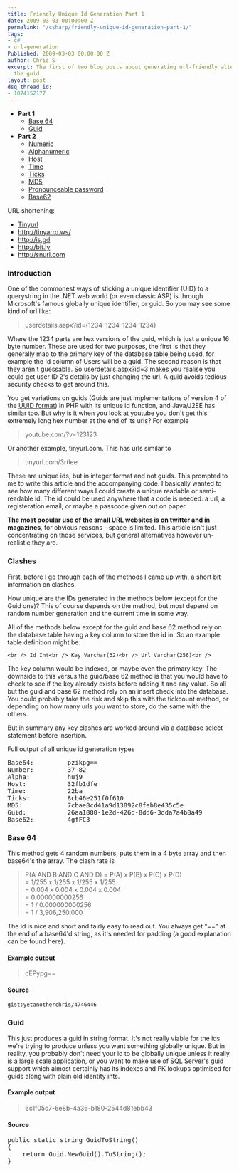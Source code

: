 ```yaml
---
title: Friendly Unique Id Generation Part 1
date: 2009-03-03 00:00:00 Z
permalink: "/csharp/friendly-unique-id-generation-part-1/"
tags:
- c#
- url-generation
Published: 2009-03-03 00:00:00 Z
author: Chris S
excerpt: The first of two blog posts about generating url-friendly alternatives to
  the guid.
layout: post
dsq_thread_id:
- 1074152177
---
```


  * **Part 1** 
      * [Base 64][1]
      * [Guid][2]
  * **Part 2** 
      * [Numeric][3]
      * [Alphanumeric][4]
      * [Host][5]
      * [Time][6]
      * [Ticks][7]
      * [MD5][8]
      * [Pronounceable password][9]
      * [Base62][10]

URL shortening:

  * [Tinyurl][11]
  * <http://tinyarro.ws/>
  * <http://is.gd>
  * <http://bit.ly>
  * <http://snurl.com>

<!--more-->

### Introduction

One of the commonest ways of sticking a unique identifier (UID) to a querystring in the .NET web world (or even classic ASP) is through Microsoft's famous globally unique identifier, or guid. So you may see some kind of url like:

> userdetails.aspx?id={1234-1234-1234-1234}

Where the 1234 parts are hex versions of the guid, which is just a unique 16 byte number. These are used for two purposes, the first is that they generally map to the primary key of the database table being used, for example the Id column of Users will be a guid. The second reason is that they aren't guessable. So userdetails.aspx?id=3 makes you realise you could get user ID 2's details by just changing the url. A guid avoids tedious security checks to get around this.

You get variations on guids (Guids are just implementations of version 4 of the [UUID format][12]) in PHP with its unique id function, and Java/J2EE has similar too. But why is it when you look at youtube you don't get this extremely long hex number at the end of its urls? For example

> youtube.com/?v=123123

Or another example, tinyurl.com. This has urls similar to

> tinyurl.com/3rtIee

These are unique ids, but in integer format and not guids. This prompted to me to write this article and the accompanying code. I basically wanted to see how many different ways I could create a unique readable or semi-readable id. The id could be used anywhere that a code is needed: a url, a registeration email, or maybe a passcode given out on paper.

**The most popular use of the small URL websites is on twitter and in magazines**, for obvious reasons - space is limited. This article isn't just concentrating on those services, but general alternatives however un-realistic they are.

### Clashes

First, before I go through each of the methods I came up with, a short bit information on clashes.

How unique are the IDs generated in the methods below (except for the Guid one)? This of course depends on the method, but most depend on random number generation and the current time in some way.

All of the methods below except for the guid and base 62 method rely on the database table having a key column to store the id in. So an example table definition might be:

`<br />
Id Int<br />
Key Varchar(32)<br />
Url Varchar(256)<br />
`

The key column would be indexed, or maybe even the primary key. The downside to this versus the guid/base 62 method is that you would have to check to see if the key already exists before adding it and any value. So all but the guid and base 62 method rely on an insert check into the database. You could probably take the risk and skip this with the tickcount method, or depending on how many urls you want to store, do the same with the others.

But in summary any key clashes are worked around via a database select statement before insertion.

Full output of all unique id generation types

<pre>Base64:         pzikpg==
Number:         37-82
Alpha:          huj9
Host:           32fb1dfe
Time:           22ba
Ticks:          8cb46e251f0f610
MD5:            7cbae8cd41a9d13892c8feb8e435c5e
Guid:           26aa1880-1e2d-426d-8dd6-3dda7a4b8a49
Base62:         4gfFC3
</pre>

<a name="base64"></a>

### Base 64

This method gets 4 random numbers, puts them in a 4 byte array and then base64's the array. The clash rate is

> P(A AND B AND C AND D) = P(A) x P(B) x P(C) x P(D)  
> = 1/255 x 1/255 x 1/255 x 1/255  
> = 0.004 x 0.004 x 0.004 x 0.004  
> = 0.000000000256  
> = 1 / 0.000000000256  
> = 1 / 3,906,250,000 

The id is nice and short and fairly easy to read out. You always get &#8220;==&#8221; at the end of a base64'd string, as it's needed for padding (a good explanation can be found here).

#### Example output

> cEPypg==

#### Source

`gist:yetanotherchris/4746446`  
<a name="guid"></a>

### Guid

This just produces a guid in string format. It's not really viable for the ids we're trying to produce unless you want something globally unique. But in reality, you probably don't need your id to be globally unique unless it really is a large scale application, or you want to make use of SQL Server's guid support which almost certainly has its indexes and PK lookups optimised for guids along with plain old identity ints.

#### Example output

> 6c1f05c7-6e8b-4a36-b180-2544d81ebb43

#### Source

<pre>public static string GuidToString()
{
    return Guid.NewGuid().ToString();
}
</pre>

 [1]: #base64
 [2]: #guid
 [3]: /csharp/friendly-unique-id-generation-part-2#numeric
 [4]: /csharp/friendly-unique-id-generation-part-2#alphanumeric
 [5]: /csharp/friendly-unique-id-generation-part-2#host
 [6]: /csharp/friendly-unique-id-generation-part-2#time
 [7]: /csharp/friendly-unique-id-generation-part-2#ticks
 [8]: /csharp/friendly-unique-id-generation-part-2#md5
 [9]: /csharp/friendly-unique-id-generation-part-2#password
 [10]: /csharp/friendly-unique-id-generation-part-2#base62
 [11]: http://tinyurl.com
 [12]: http://en.wikipedia.org/wiki/UUID#Version_4_.28random.29